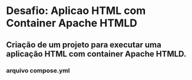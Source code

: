 # Desafio: Aplicao HTML com Container Apache HTMLD

## Criação de um projeto para executar uma aplicação HTML com container Apache HTMLD.

### arquivo compose.yml

